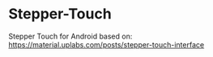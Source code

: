 # Stepper-Touch
Stepper Touch for Android based on: https://material.uplabs.com/posts/stepper-touch-interface
